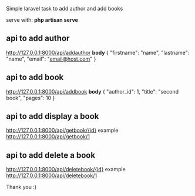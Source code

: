 Simple laravel task to add author and add books

serve with: <b>php artisan serve</b>

## api to add author
http://127.0.0.1:8000/api/addauthor
<b>body</b>
{
	"firstname": "name",
	"lastname": "name",
	"email": "email@host.com"
}

## api to add book
http://127.0.0.1:8000/api/addbook
<b>body</b>
{
	"author_id": 1,
    "title": "second book",
    "pages": 10
}

## api to add display a book
http://127.0.0.1:8000/api/getbook/{id} example http://127.0.0.1:8000/api/getbook/1

## api to add delete a book
http://127.0.0.1:8000/api/deletebook/{id} example http://127.0.0.1:8000/api/deletebook/1

Thank you :)
